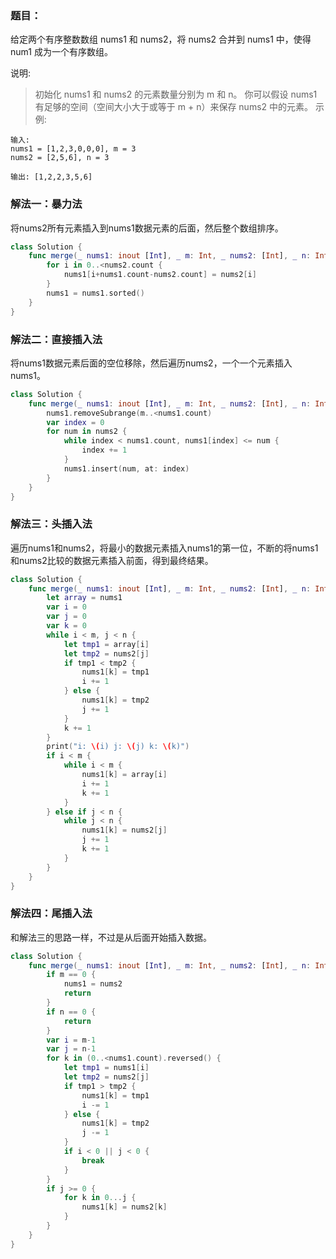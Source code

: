 ### 题目：

给定两个有序整数数组 nums1 和 nums2，将 nums2 合并到 nums1 中，使得 num1 成为一个有序数组。

说明:

> 初始化 nums1 和 nums2 的元素数量分别为 m 和 n。
> 你可以假设 nums1 有足够的空间（空间大小大于或等于 m + n）来保存 nums2 中的元素。
示例:

```
输入:
nums1 = [1,2,3,0,0,0], m = 3
nums2 = [2,5,6], n = 3

输出: [1,2,2,3,5,6]
```

### 解法一：暴力法

将nums2所有元素插入到nums1数据元素的后面，然后整个数组排序。

```swift
class Solution {
    func merge(_ nums1: inout [Int], _ m: Int, _ nums2: [Int], _ n: Int) {
        for i in 0..<nums2.count {
            nums1[i+nums1.count-nums2.count] = nums2[i]
        }
        nums1 = nums1.sorted()
    }
}
```

### 解法二：直接插入法

将nums1数据元素后面的空位移除，然后遍历nums2，一个一个元素插入nums1。

```swift
class Solution {
    func merge(_ nums1: inout [Int], _ m: Int, _ nums2: [Int], _ n: Int) {
        nums1.removeSubrange(m..<nums1.count)
        var index = 0
        for num in nums2 {
            while index < nums1.count, nums1[index] <= num {
                index += 1
            }
            nums1.insert(num, at: index)
        }
    }
}
```

### 解法三：头插入法

遍历nums1和nums2，将最小的数据元素插入nums1的第一位，不断的将nums1和nums2比较的数据元素插入前面，得到最终结果。

```swift
class Solution {
    func merge(_ nums1: inout [Int], _ m: Int, _ nums2: [Int], _ n: Int) {
        let array = nums1
        var i = 0
        var j = 0
        var k = 0
        while i < m, j < n {
            let tmp1 = array[i]
            let tmp2 = nums2[j]
            if tmp1 < tmp2 {
                nums1[k] = tmp1
                i += 1
            } else {
                nums1[k] = tmp2
                j += 1
            }
            k += 1
        }
        print("i: \(i) j: \(j) k: \(k)")
        if i < m {
            while i < m {
                nums1[k] = array[i]
                i += 1
                k += 1
            }
        } else if j < n {
            while j < n {
                nums1[k] = nums2[j]
                j += 1
                k += 1
            }
        }
    }
}
```

### 解法四：尾插入法

和解法三的思路一样，不过是从后面开始插入数据。

```swift
class Solution {
    func merge(_ nums1: inout [Int], _ m: Int, _ nums2: [Int], _ n: Int) {
        if m == 0 {
            nums1 = nums2
            return
        }
        if n == 0 {
            return
        }
        var i = m-1
        var j = n-1
        for k in (0..<nums1.count).reversed() {
            let tmp1 = nums1[i]
            let tmp2 = nums2[j]
            if tmp1 > tmp2 {
                nums1[k] = tmp1
                i -= 1
            } else {
                nums1[k] = tmp2
                j -= 1
            }
            if i < 0 || j < 0 {
                break
            }
        }
        if j >= 0 {
            for k in 0...j {
                nums1[k] = nums2[k]
            }
        }
    }
}
```
